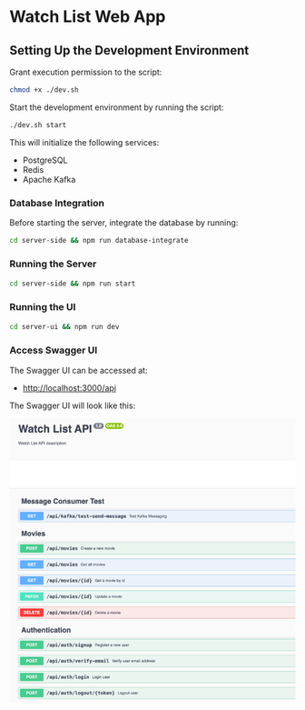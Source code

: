 # Watch List Web App

## Setting Up the Development Environment

Grant execution permission to the script:
```bash
chmod +x ./dev.sh
```

Start the development environment by running the script:
```bash
./dev.sh start 
```

This will initialize the following services:
- PostgreSQL
- Redis
- Apache Kafka

### Database Integration
Before starting the server, integrate the database by running:
```bash
cd server-side && npm run database-integrate
```

### Running the Server
```bash
cd server-side && npm run start
```

### Running the UI
```bash
cd server-ui && npm run dev
```

### Access Swagger UI
The Swagger UI can be accessed at:
- [http://localhost:3000/api](http://localhost:3000/api)

The Swagger UI will look like this:

![img.png](img.png)
